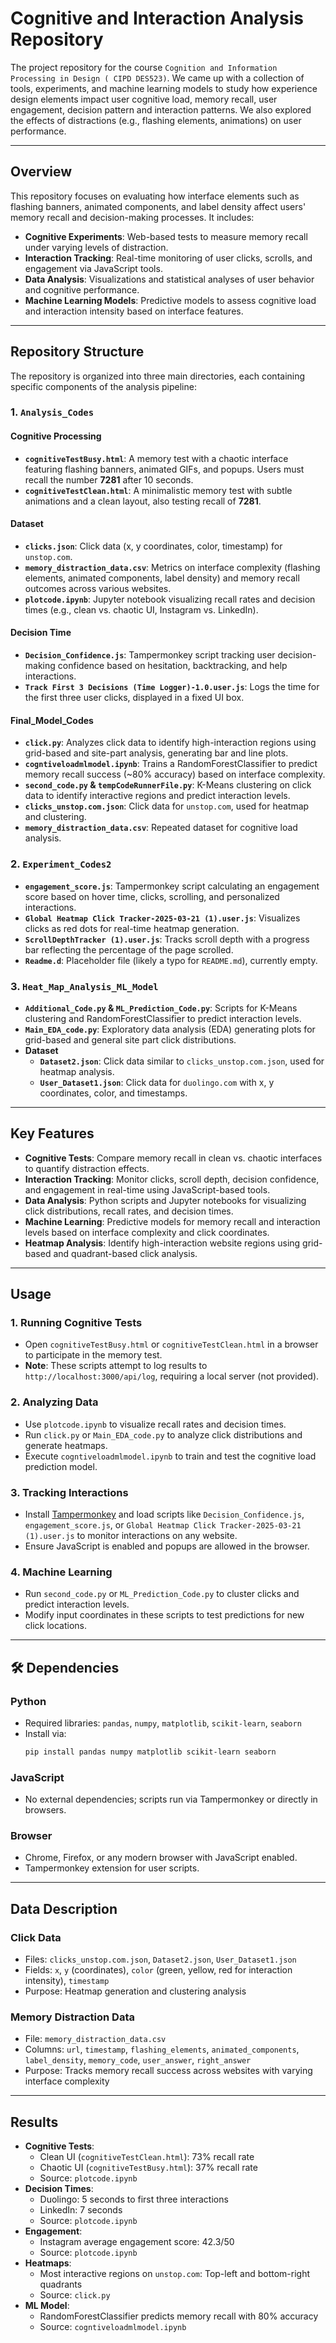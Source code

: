 
# Cognitive and Interaction Analysis Repository
The project repository for the course `Cognition and Information Processing in Design ( CIPD DES523)`. We came up with a collection of tools, experiments, and machine learning models  to study how experience design elements impact user cognitive load, memory recall, user engagement, decision pattern and interaction patterns. We also explored the effects of distractions (e.g., flashing elements, animations) on user performance.

---

## Overview

This repository focuses on evaluating how interface elements such as flashing banners, animated components, and label density affect users' memory recall and decision-making processes. It includes:

- **Cognitive Experiments**: Web-based tests to measure memory recall under varying levels of distraction.
- **Interaction Tracking**: Real-time monitoring of user clicks, scrolls, and engagement via JavaScript tools.
- **Data Analysis**: Visualizations and statistical analyses of user behavior and cognitive performance.
- **Machine Learning Models**: Predictive models to assess cognitive load and interaction intensity based on interface features.

---

## Repository Structure

The repository is organized into three main directories, each containing specific components of the analysis pipeline:

### 1. `Analysis_Codes`

#### Cognitive Processing
- **`cognitiveTestBusy.html`**: A memory test with a chaotic interface featuring flashing banners, animated GIFs, and popups. Users must recall the number **7281** after 10 seconds.
- **`cognitiveTestClean.html`**: A minimalistic memory test with subtle animations and a clean layout, also testing recall of **7281**.

#### Dataset
- **`clicks.json`**: Click data (x, y coordinates, color, timestamp) for `unstop.com`.
- **`memory_distraction_data.csv`**: Metrics on interface complexity (flashing elements, animated components, label density) and memory recall outcomes across various websites.
- **`plotcode.ipynb`**: Jupyter notebook visualizing recall rates and decision times (e.g., clean vs. chaotic UI, Instagram vs. LinkedIn).

#### Decision Time
- **`Decision_Confidence.js`**: Tampermonkey script tracking user decision-making confidence based on hesitation, backtracking, and help interactions.
- **`Track First 3 Decisions (Time Logger)-1.0.user.js`**: Logs the time for the first three user clicks, displayed in a fixed UI box.

#### Final_Model_Codes
- **`click.py`**: Analyzes click data to identify high-interaction regions using grid-based and site-part analysis, generating bar and line plots.
- **`cogntiveloadmlmodel.ipynb`**: Trains a RandomForestClassifier to predict memory recall success (~80% accuracy) based on interface complexity.
- **`second_code.py` & `tempCodeRunnerFile.py`**: K-Means clustering on click data to identify interactive regions and predict interaction levels.
- **`clicks_unstop.com.json`**: Click data for `unstop.com`, used for heatmap and clustering.
- **`memory_distraction_data.csv`**: Repeated dataset for cognitive load analysis.

### 2. `Experiment_Codes2`

- **`engagement_score.js`**: Tampermonkey script calculating an engagement score based on hover time, clicks, scrolling, and personalized interactions.
- **`Global Heatmap Click Tracker-2025-03-21 (1).user.js`**: Visualizes clicks as red dots for real-time heatmap generation.
- **`ScrollDepthTracker (1).user.js`**: Tracks scroll depth with a progress bar reflecting the percentage of the page scrolled.
- **`Readme.d`**: Placeholder file (likely a typo for `README.md`), currently empty.

### 3. `Heat_Map_Analysis_ML_Model`

- **`Additional_Code.py` & `ML_Prediction_Code.py`**: Scripts for K-Means clustering and RandomForestClassifier to predict interaction levels.
- **`Main_EDA_code.py`**: Exploratory data analysis (EDA) generating plots for grid-based and general site part click distributions.
- **Dataset**
  - **`Dataset2.json`**: Click data similar to `clicks_unstop.com.json`, used for heatmap analysis.
  - **`User_Dataset1.json`**: Click data for `duolingo.com` with x, y coordinates, color, and timestamps.

---

## Key Features

- **Cognitive Tests**: Compare memory recall in clean vs. chaotic interfaces to quantify distraction effects.
- **Interaction Tracking**: Monitor clicks, scroll depth, decision confidence, and engagement in real-time using JavaScript-based tools.
- **Data Analysis**: Python scripts and Jupyter notebooks for visualizing click distributions, recall rates, and decision times.
- **Machine Learning**: Predictive models for memory recall and interaction levels based on interface complexity and click coordinates.
- **Heatmap Analysis**: Identify high-interaction website regions using grid-based and quadrant-based click analysis.

---

## Usage

### 1. Running Cognitive Tests
- Open `cognitiveTestBusy.html` or `cognitiveTestClean.html` in a browser to participate in the memory test.
- **Note**: These scripts attempt to log results to `http://localhost:3000/api/log`, requiring a local server (not provided).

### 2. Analyzing Data
- Use `plotcode.ipynb` to visualize recall rates and decision times.
- Run `click.py` or `Main_EDA_code.py` to analyze click distributions and generate heatmaps.
- Execute `cogntiveloadmlmodel.ipynb` to train and test the cognitive load prediction model.

### 3. Tracking Interactions
- Install [Tampermonkey](https://www.tampermonkey.net/) and load scripts like `Decision_Confidence.js`, `engagement_score.js`, or `Global Heatmap Click Tracker-2025-03-21 (1).user.js` to monitor interactions on any website.
- Ensure JavaScript is enabled and popups are allowed in the browser.

### 4. Machine Learning
- Run `second_code.py` or `ML_Prediction_Code.py` to cluster clicks and predict interaction levels.
- Modify input coordinates in these scripts to test predictions for new click locations.

---

## 🛠️ Dependencies

### Python
- Required libraries: `pandas`, `numpy`, `matplotlib`, `scikit-learn`, `seaborn`
- Install via:
  ```bash
  pip install pandas numpy matplotlib scikit-learn seaborn
  ```

### JavaScript
- No external dependencies; scripts run via Tampermonkey or directly in browsers.

### Browser
- Chrome, Firefox, or any modern browser with JavaScript enabled.
- Tampermonkey extension for user scripts.

---

## Data Description

### Click Data
- Files: `clicks_unstop.com.json`, `Dataset2.json`, `User_Dataset1.json`
- Fields: `x`, `y` (coordinates), `color` (green, yellow, red for interaction intensity), `timestamp`
- Purpose: Heatmap generation and clustering analysis

### Memory Distraction Data
- File: `memory_distraction_data.csv`
- Columns: `url`, `timestamp`, `flashing_elements`, `animated_components`, `label_density`, `memory_code`, `user_answer`, `right_answer`
- Purpose: Tracks memory recall success across websites with varying interface complexity

---

## Results

- **Cognitive Tests**: 
  - Clean UI (`cognitiveTestClean.html`): 73% recall rate
  - Chaotic UI (`cognitiveTestBusy.html`): 37% recall rate
  - Source: `plotcode.ipynb`
- **Decision Times**:
  - Duolingo: 5 seconds to first three interactions
  - LinkedIn: 7 seconds
  - Source: `plotcode.ipynb`
- **Engagement**:
  - Instagram average engagement score: 42.3/50
  - Source: `plotcode.ipynb`
- **Heatmaps**:
  - Most interactive regions on `unstop.com`: Top-left and bottom-right quadrants
  - Source: `click.py`
- **ML Model**:
  - RandomForestClassifier predicts memory recall with 80% accuracy
  - Source: `cogntiveloadmlmodel.ipynb`


